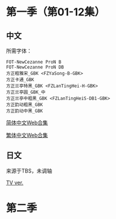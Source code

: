 # 第一季（第01-12集）

## 中文

所需字体：
```
FOT-NewCezanne ProN B
FOT-NewCezanne ProN DB
方正粗雅宋_GBK <FZYaSong-B-GBK>
方正卡通_GBK
方正兰亭特黑_GBK <FZLanTingHei-H-GBK>
方正兰亭圆_GBK_中
方正兰亭中粗黑_GBK <FZLanTingHeiS-DB1-GBK>
方正韵动粗黑_GBK
方正韵动中黑_GBK
```

[简体中文Web合集](https://github.com/Nekomoekissaten-SUB/Nekomoekissaten-poi-Subs/raw/master/No-Guns-Life/No-Guns-Life_Web_CHS.7z)

[繁体中文Web合集](https://github.com/Nekomoekissaten-SUB/Nekomoekissaten-poi-Subs/raw/master/No-Guns-Life/No-Guns-Life_Web_CHT.7z)

## 日文

来源于TBS，未调轴

[TV ver.](https://github.com/Nekomoekissaten-SUB/Nekomoekissaten-poi-Subs/raw/master/No-Guns-Life/No-Guns-Life_JPN.7z)

# 第二季